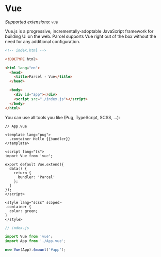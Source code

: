 # Vue

_Supported extensions: `vue`_

Vue.js is a progressive, incrementally-adoptable JavaScript framework for building UI on the web. Parcel supports Vue right out of the box without the need for any additional configuration.

```html
<!-- index.html -->

<!DOCTYPE html>

<html lang="en">
  <head>
    <title>Parcel - Vue</title>
  </head>

  <body>
    <div id="app"></div>
    <script src="./index.js"></script>
  </body>
</html>
```

You can use all tools you like (Pug, TypeScript, SCSS, ...):

```vue
// App.vue

<template lang="pug">
  .container Hello {{bundler}}
</template>

<script lang="ts">
import Vue from 'vue';

export default Vue.extend({
  data() {
    return {
      bundler: 'Parcel'
    };
  }
});
</script>

<style lang="scss" scoped>
.container {
  color: green;
}
</style>
```

```js
// index.js

import Vue from 'vue';
import App from './App.vue';

new Vue(App).$mount('#app');
```
